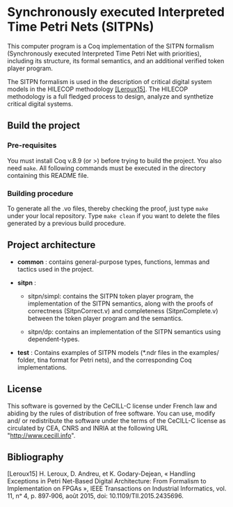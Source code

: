 # Synchronously executed Interpreted Time Petri Nets (SITPNs)

This computer program is a Coq implementation of the SITPN formalism
(Synchronously executed Interpreted Time Petri Net with priorities),
including its structure, its formal semantics, and an additional verified 
token player program.

The SITPN formalism is used in the description of critical digital
system models in the HILECOP methodology [\[Leroux15\]](Leroux15). The
HILECOP methodology is a full fledged process to design, analyze and
synthetize critical digital systems.

## Build the project

### Pre-requisites

You must install Coq v.8.9 (or >) before trying to build the project.
You also need `make`. 
All following commands must be executed in the directory containing 
this README file.

### Building procedure

To generate all the .vo files, thereby checking the proof, just type `make`
under your local repository. Type `make clean` if you want to delete the files
generated by a previous build procedure. 

## Project architecture

- **common** : contains general-purpose types, functions, lemmas and
  	      tactics used in the project.

- **sitpn** : 
   - sitpn/simpl: contains the SITPN token player program, the implementation of
     the SITPN semantics, along with the proofs of correctness (SitpnCorrect.v)
     and completeness (SitpnComplete.v) between the token player program
     and the semantics.
     
   - sitpn/dp: contains an implementation of the SITPN semantics using 
     dependent-types.
	      
- **test** : Contains examples of SITPN models (\*.ndr files in the
              examples/ folder, tina format for Petri nets), and the
              corresponding Coq implementations.

## License

This software is governed by the CeCILL-C license under French law and
abiding by the rules of distribution of free software.  You can use,
modify and/ or redistribute the software under the terms of the
CeCILL-C license as circulated by CEA, CNRS and INRIA at the following
URL "http://www.cecill.info".

## Bibliography

<a name="Leroux15"></a>[Leroux15] H. Leroux, D. Andreu, et K. Godary-Dejean, « Handling Exceptions in Petri Net-Based Digital Architecture: From Formalism to Implementation on FPGAs », IEEE Transactions on Industrial Informatics, vol. 11, nᵒ 4, p. 897‑906, août 2015, doi: 10.1109/TII.2015.2435696.
